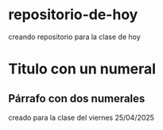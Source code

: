 # repositorio-de-hoy
creando repositorio para la clase de hoy
# Titulo con un numeral
## Párrafo con dos numerales
creado para la clase del viernes 25/04/2025
